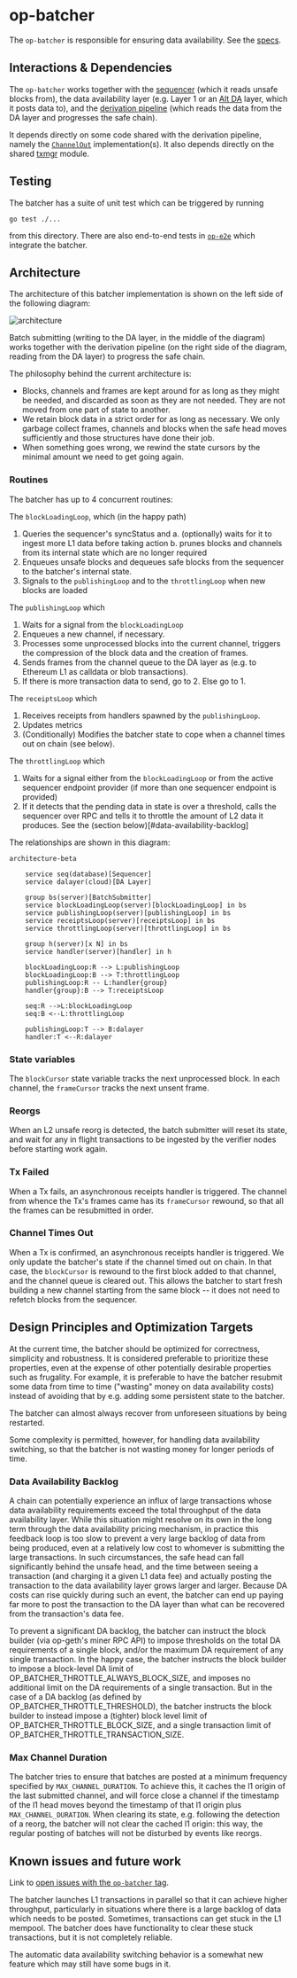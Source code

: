 # op-batcher

The `op-batcher` is responsible for ensuring data availability. See the [specs](https://specs.optimism.io/protocol/batcher.html).

## Interactions & Dependencies

The `op-batcher` works together with the [sequencer](../op-node/) (which it reads unsafe blocks from), the data availability layer (e.g. Layer 1 or an [Alt DA](../op-alt-da/) layer, which it posts data to), and the [derivation pipeline](../op-node/) (which reads the data from the DA layer and progresses the safe chain).

It depends directly on some code shared with the derivation pipeline, namely the [`ChannelOut`](../op-node/rollup/derive/channel_out.go) implementation(s). It also depends directly on the shared [txmgr](../op-service/txmgr/) module.

## Testing

The batcher has a suite of unit test which can be triggered by running

```
go test ./...
```

from this directory. There are also end-to-end tests in [`op-e2e`](../op-e2e/) which integrate the batcher.

## Architecture

The architecture of this batcher implementation is shown on the left side of the following diagram:

![architecture](./architecture.png)

Batch submitting (writing to the DA layer, in the middle of the diagram) works together with the derivation pipeline (on the right side of the diagram, reading from the DA layer) to progress the safe chain.

The philosophy behind the current architecture is:

- Blocks, channels and frames are kept around for as long as they might be needed, and discarded as soon as they are not needed. They are not moved from one part of state to another.
- We retain block data in a strict order for as long as necessary. We only garbage collect frames, channels and blocks when the safe head moves sufficiently and those structures have done their job.
- When something goes wrong, we rewind the state cursors by the minimal amount we need to get going again.

### Routines

The batcher has up to 4 concurrent routines:

The `blockLoadingLoop`, which (in the happy path)

1. Queries the sequencer's syncStatus and
   a. (optionally) waits for it to ingest more L1 data before taking action
   b. prunes blocks and channels from its internal state which are no longer required
2. Enqueues unsafe blocks and dequeues safe blocks from the sequencer to the batcher's internal state.
3. Signals to the `publishingLoop` and to the `throttlingLoop` when new blocks are loaded

The `publishingLoop` which

1. Waits for a signal from the `blockLoadingLoop`
2. Enqueues a new channel, if necessary.
3. Processes some unprocessed blocks into the current channel, triggers the compression of the block data and the creation of frames.
4. Sends frames from the channel queue to the DA layer as (e.g. to Ethereum L1 as calldata or blob transactions).
5. If there is more transaction data to send, go to 2. Else go to 1.

The `receiptsLoop` which

1. Receives receipts from handlers spawned by the `publishingLoop`.
2. Updates metrics
3. (Conditionally) Modifies the batcher state to cope when a channel times out on chain (see below).

The `throttlingLoop` which

1. Waits for a signal either from the `blockLoadingLoop` or from the active sequencer endpoint provider (if more than one sequencer endpoint is provided)
2. If it detects that the pending data in state is over a threshold, calls the sequencer over RPC and tells it to throttle the amount of L2 data it produces. See the (section below)[#data-availability-backlog]

The relationships are shown in this diagram:

```mermaid
architecture-beta

    service seq(database)[Sequencer]
    service dalayer(cloud)[DA Layer]

    group bs(server)[BatchSubmitter]
    service blockLoadingLoop(server)[blockLoadingLoop] in bs
    service publishingLoop(server)[publishingLoop] in bs
    service receiptsLoop(server)[receiptsLoop] in bs
    service throttlingLoop(server)[throttlingLoop] in bs

    group h(server)[x N] in bs
    service handler(server)[handler] in h

    blockLoadingLoop:R --> L:publishingLoop
    blockLoadingLoop:B --> T:throttlingLoop
    publishingLoop:R -- L:handler{group}
    handler{group}:B --> T:receiptsLoop

    seq:R -->L:blockLoadingLoop
    seq:B <--L:throttlingLoop

    publishingLoop:T --> B:dalayer
    handler:T <--R:dalayer
```

### State variables

The `blockCursor` state variable tracks the next unprocessed block.
In each channel, the `frameCursor` tracks the next unsent frame.

### Reorgs

When an L2 unsafe reorg is detected, the batch submitter will reset its state, and wait for any in flight transactions to be ingested by the verifier nodes before starting work again.

### Tx Failed

When a Tx fails, an asynchronous receipts handler is triggered. The channel from whence the Tx's frames came has its `frameCursor` rewound, so that all the frames can be resubmitted in order.

### Channel Times Out

When a Tx is confirmed, an asynchronous receipts handler is triggered. We only update the batcher's state if the channel timed out on chain. In that case, the `blockCursor` is rewound to the first block added to that channel, and the channel queue is cleared out. This allows the batcher to start fresh building a new channel starting from the same block -- it does not need to refetch blocks from the sequencer.

## Design Principles and Optimization Targets

At the current time, the batcher should be optimized for correctness, simplicity and robustness. It is considered preferable to prioritize these properties, even at the expense of other potentially desirable properties such as frugality. For example, it is preferable to have the batcher resubmit some data from time to time ("wasting" money on data availability costs) instead of avoiding that by e.g. adding some persistent state to the batcher.

The batcher can almost always recover from unforeseen situations by being restarted.

Some complexity is permitted, however, for handling data availability switching, so that the batcher is not wasting money for longer periods of time.

### Data Availability Backlog

A chain can potentially experience an influx of large transactions whose data availability requirements exceed the total
throughput of the data availability layer. While this situation might resolve on its own in the long term through the
data availability pricing mechanism, in practice this feedback loop is too slow to prevent a very large backlog of data
from being produced, even at a relatively low cost to whomever is submitting the large transactions. In such
circumstances, the safe head can fall significantly behind the unsafe head, and the time between seeing a transaction
(and charging it a given L1 data fee) and actually posting the transaction to the data availability layer grows larger
and larger. Because DA costs can rise quickly during such an event, the batcher can end up paying far more to post the
transaction to the DA layer than what can be recovered from the transaction's data fee.

To prevent a significant DA backlog, the batcher can instruct the block builder (via op-geth's miner RPC API) to impose
thresholds on the total DA requirements of a single block, and/or the maximum DA requirement of any single
transaction. In the happy case, the batcher instructs the block builder to impose a block-level DA limit of
OP_BATCHER_THROTTLE_ALWAYS_BLOCK_SIZE, and imposes no additional limit on the DA requirements of a single
transaction. But in the case of a DA backlog (as defined by OP_BATCHER_THROTTLE_THRESHOLD), the batcher instructs the
block builder to instead impose a (tighter) block level limit of OP_BATCHER_THROTTLE_BLOCK_SIZE, and a single
transaction limit of OP_BATCHER_THROTTLE_TRANSACTION_SIZE.

### Max Channel Duration

The batcher tries to ensure that batches are posted at a minimum frequency specified by `MAX_CHANNEL_DURATION`. To achieve this, it caches the l1 origin of the last submitted channel, and will force close a channel if the timestamp of the l1 head moves beyond the timestamp of that l1 origin plus `MAX_CHANNEL_DURATION`. When clearing its state, e.g. following the detection of a reorg, the batcher will not clear the cached l1 origin: this way, the regular posting of batches will not be disturbed by events like reorgs.

## Known issues and future work

Link to [open issues with the `op-batcher` tag](https://github.com/ethereum-optimism/optimism/issues?q=is%3Aopen+is%3Aissue+label%3AA-op-batcher).

The batcher launches L1 transactions in parallel so that it can achieve higher throughput, particularly in situations where there is a large backlog of data which needs to be posted. Sometimes, transactions can get stuck in the L1 mempool. The batcher does have functionality to clear these stuck transactions, but it is not completely reliable.

The automatic data availability switching behavior is a somewhat new feature which may still have some bugs in it.
